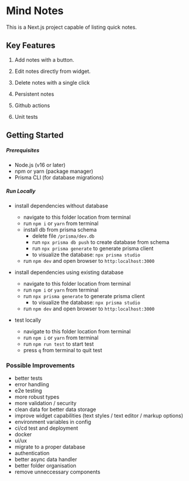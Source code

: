 # Mind Notes

This is a Next.js project capable of listing quick notes.

## Key Features

1) Add notes with a button.

2) Edit notes directly from widget.

3) Delete notes with a single click

4) Persistent notes

5) Github actions

6) Unit tests

## Getting Started

##### Prerequisites

- Node.js (v16 or later)
- npm or yarn (package manager)
- Prisma CLI (for database migrations)

##### Run Locally

- install dependencies without database
  - navigate to this folder location from terminal
  - run `npm i` or `yarn` from terminal
  - install db from prisma schema
    - delete file `/prisma/dev.db`
    - run `npx prisma db push` to create database from schema
    - run `npx prisma generate` to generate prisma client
    - to visualize the database: `npx prisma studio`
  - run `npm dev` and open browser to `http:localhost:3000`

- install dependencies using existing database
	- navigate to this folder location from terminal
 	- run `npm i` or `yarn` from terminal
    - run `npx prisma generate` to generate prisma client
    	- to visualize the database: `npx prisma studio`
  	- run `npm dev` and open browser to `http:localhost:3000`

- test locally
	- navigate to this folder location from terminal
 	- run `npm i` or `yarn` from terminal
	- run `npm run test` to start test
	- press `q` from terminal to quit test

### Possible Improvements

- better tests
- error handling
- e2e testing
- more robust types
- more validation / security
- clean data for better data storage
- improve widget capabilities (text styles / text editor / markup options)
- environment variables in config 
- ci/cd test and deployment
- docker
- ui/ux
- migrate to a proper database
- authentication
- better async data handler
- better folder organisation
- remove unneccessary components
